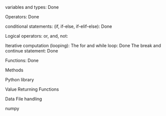 variables and types: Done

Operators: Done

conditional statements: (if, if-else, if-elif-else): Done

Logical operators: or, and, not: 

Iterative computation (looping):
The for and while loop: Done
The break and continue statement: Done


Functions: Done


Methods


Python library


Value Returning Functions

Data File handling

numpy


